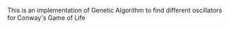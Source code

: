This is an implementation of Genetic Algorithm to find different oscillators for Conway's Game of Life
